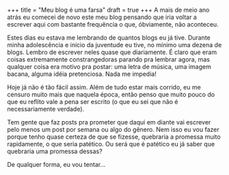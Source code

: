 +++
title = "Meu blog é uma farsa"
draft = true
+++
A mais de meio ano atrás eu comecei de novo este meu blog pensando que iria voltar a escrever aqui com bastante frequência o que, óbviamente, não aconteceu.

Estes dias eu estava me lembrando de quantos blogs eu já tive. Durante minha adolescência e início da juventude eu tive, no mínimo uma dezena de blogs. Lembro de escrever neles quase que diariamente. É claro que eram coisas extremamente constrangedoras parando pra lembrar agora, mas qualquer coisa era motivo pra postar: uma letra de música, uma imagem bacana, alguma idéia pretenciosa. Nada me impedia!

Hoje já não é tão fácil assim. Além de tudo estar mais corrido, eu me censuro muito mais que naquela época, então penso que muito pouco do que eu reflito vale a pena ser escrito (o que eu sei que não é necessariamente verdade).

Tem gente que faz posts pra prometer que daqui em diante vai escrever pelo menos um post por semana ou algo do gênero. Nem isso eu vou fazer porque tenho quase certeza de que se fizesse, quebraria a promessa muito rapidamente, o que seria patético. Ou será que é patético eu já saber que quebraria uma promessa dessas?

De qualquer forma, eu vou tentar...
